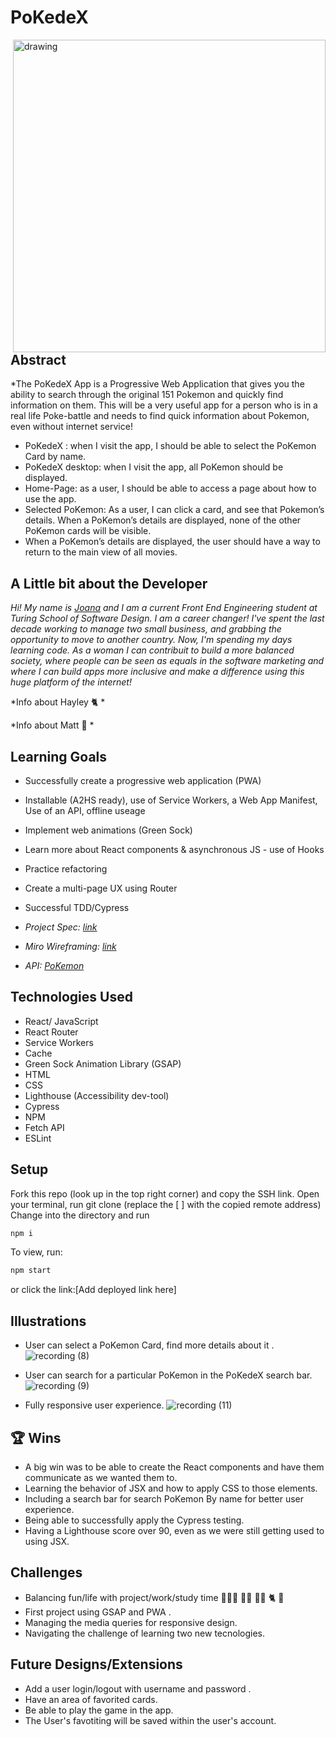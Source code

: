 # PoKedeX

<img src="https://i.imgur.com/iPvcyJv.png" alt="drawing" width="500" align="right"/>

## Abstract

*The PoKedeX App is a Progressive Web Application that gives you the ability to search through the original 151 Pokemon and quickly find information on them. This will be a very useful app for a person who is in a real life Poke-battle and needs to find quick information about Pokemon, even without internet service!

- PoKedeX : when I visit the app, I should be able to select the PoKemon Card by name. 
- PoKedeX desktop: when I visit the app, all PoKemon should be displayed.
- Home-Page: as a user, I should be able to access a page about how to use the app.
- Selected PoKemon: As a user, I can click a card, and see that Pokemon’s details. When a PoKemon’s details are displayed, none of the other PoKemon cards will be visible.
- When a PoKemon’s details are displayed, the user should have a way to return to the main view of all movies.

## A Little bit about the Developer

*Hi! My name is [Joana](https://github.com/joanafbrito) and I am a current Front End Engineering student at Turing School of Software Design. I am a career changer! I've  spent the last decade working to manage two small business, and grabbing the opportunity to move to another country.* 
*Now, I'm spending my days learning code. As a woman I can contribuit to build a more balanced society, where people can be seen as equals in the software marketing and where I can build apps more inclusive and make a difference using this huge platform of the internet!*


*Info about Hayley 🐈 * 

*Info about Matt 🎸   *

## Learning Goals

- Successfully create a progressive web application (PWA)
- Installable (A2HS ready), use of Service Workers, a Web App Manifest, Use of an API, offline useage
- Implement web animations (Green Sock)
- Learn more about React components & asynchronous JS - use of Hooks
- Practice refactoring
- Create a multi-page UX using Router
- Successful TDD/Cypress


- *Project Spec: [link](https://frontend.turing.edu/projects/module-3/stretch.html "Spec")*
- *Miro Wireframing: [link](https://miro.com/app/board/o9J_lyZfIKA=/)*
- *API: [PoKemon](https://pokeapi.co/)*

## Technologies Used

- React/ JavaScript 
- React Router
- Service Workers
- Cache
- Green Sock Animation Library (GSAP)
- HTML
- CSS
- Lighthouse (Accessibility dev-tool)
- Cypress
- NPM
- Fetch API 
- ESLint

## Setup

Fork this repo (look up in the top right corner) and copy the SSH link.
Open your terminal, run git clone (replace the [ ] with the copied remote address)
Change into the directory and run

```bash
npm i
```
To view, run:

```bash
npm start
```

or click the link:[Add deployed link here]

## Illustrations

- User can select a PoKemon Card, find more details about it .
![recording (8)]()


- User can search for a particular PoKemon in the PoKedeX search bar.
![recording (9)]()

- Fully responsive user experience.
![recording (11)]()

## 🏆 Wins

- A big win was to be able to create the React components and have them communicate as we wanted them to.
- Learning the behavior of JSX and how to apply CSS to those elements. 
- Including a search bar for search PoKemon By name for better user experience.
- Being able to successfully apply the Cypress testing.
- Having a Lighthouse score over 90, even as we were still getting used to using JSX.

## Challenges

- Balancing fun/life with project/work/study time 👩🏻‍💻 💅🏻 💆🏻‍ 🐈 🎸 
- First project using GSAP and PWA .
- Managing the media queries for responsive design.
- Navigating the challenge of learning two new tecnologies.

## Future Designs/Extensions

- Add a user login/logout with username and password .
- Have an area of favorited cards.
- Be able to play the game in the app.
- The User's favotiting will be saved within the user's account.
